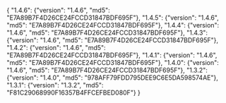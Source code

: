 {
  "1.4.6": {"version": "1.4.6", "md5": "E7A89B7F4D26CE24FCCD31847BDF695F"},
  "1.4.5": {"version": "1.4.6", "md5": "E7A89B7F4D26CE24FCCD31847BDF695F"},
  "1.4.4": {"version": "1.4.6", "md5": "E7A89B7F4D26CE24FCCD31847BDF695F"},
  "1.4.3": {"version": "1.4.6", "md5": "E7A89B7F4D26CE24FCCD31847BDF695F"},
  "1.4.2": {"version": "1.4.6", "md5": "E7A89B7F4D26CE24FCCD31847BDF695F"},
  "1.4.1": {"version": "1.4.6", "md5": "E7A89B7F4D26CE24FCCD31847BDF695F"},
  "1.4.0": {"version": "1.4.6", "md5": "E7A89B7F4D26CE24FCCD31847BDF695F"},
  "1.3.2": {"version": "1.4.0", "md5": "978AFF79FDD795DEE9C6E5DA598574AE"},
  "1.3.1": {"version": "1.3.2", "md5": "F81C29068990F16357B4FFCEFBED080F"}
}
